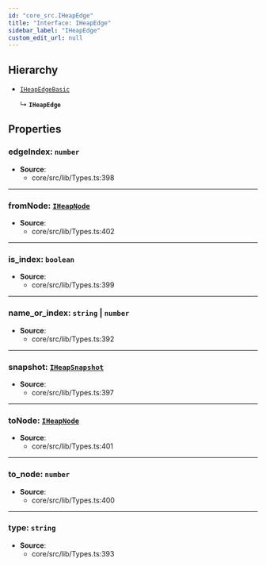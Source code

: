 ```yaml
---
id: "core_src.IHeapEdge"
title: "Interface: IHeapEdge"
sidebar_label: "IHeapEdge"
custom_edit_url: null
---
```


## Hierarchy

- [`IHeapEdgeBasic`](core_src.IHeapEdgeBasic.md)

  ↳ **`IHeapEdge`**

## Properties

### <a id="edgeindex" name="edgeindex"></a> **edgeIndex**: `number`

 * **Source**:
    * core/src/lib/Types.ts:398

___

### <a id="fromnode" name="fromnode"></a> **fromNode**: [`IHeapNode`](core_src.IHeapNode.md)

 * **Source**:
    * core/src/lib/Types.ts:402

___

### <a id="is\_index" name="is\_index"></a> **is\_index**: `boolean`

 * **Source**:
    * core/src/lib/Types.ts:399

___

### <a id="name\_or\_index" name="name\_or\_index"></a> **name\_or\_index**: `string` \| `number`

 * **Source**:
    * core/src/lib/Types.ts:392

___

### <a id="snapshot" name="snapshot"></a> **snapshot**: [`IHeapSnapshot`](core_src.IHeapSnapshot.md)

 * **Source**:
    * core/src/lib/Types.ts:397

___

### <a id="tonode" name="tonode"></a> **toNode**: [`IHeapNode`](core_src.IHeapNode.md)

 * **Source**:
    * core/src/lib/Types.ts:401

___

### <a id="to\_node" name="to\_node"></a> **to\_node**: `number`

 * **Source**:
    * core/src/lib/Types.ts:400

___

### <a id="type" name="type"></a> **type**: `string`

 * **Source**:
    * core/src/lib/Types.ts:393
